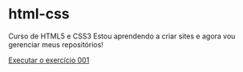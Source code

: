 # html-css
Curso de HTML5 e CSS3
Estou aprendendo a criar sites e agora vou gerenciar meus repositórios!

<a href="https://rochadiegox.github.io/html-css/exercicios/ex001/">Executar o exercício 001</a>